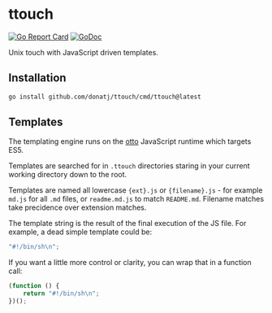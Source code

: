 # ttouch

[![Go Report Card](https://goreportcard.com/badge/github.com/donatj/ttouch)](https://goreportcard.com/report/github.com/donatj/ttouch)
[![GoDoc](https://godoc.org/github.com/donatj/ttouch?status.svg)](https://godoc.org/github.com/donatj/ttouch)

Unix touch with JavaScript driven templates.

## Installation

```bash
go install github.com/donatj/ttouch/cmd/ttouch@latest
```

## Templates

The templating engine runs on the [otto](https://github.com/robertkrimen/otto) JavaScript runtime which targets ES5.

Templates are searched for in `.ttouch` directories staring in your current
working directory down to the root. 

Templates are named all lowercase `{ext}.js` or `{filename}.js` - for example `md.js` for all `.md` files, or `readme.md.js` to match `README.md`. Filename matches take precidence over extension matches.

The template string is the result of the final execution of the JS file. For example, a dead simple template could be:

```js
"#!/bin/sh\n";
```

If you want a little more control or clarity, you can wrap that in a function call:

```js
(function () {
	return "#!/bin/sh\n";
})();
```